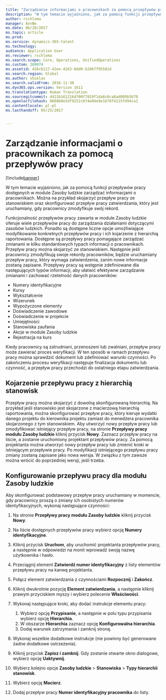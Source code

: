 ```yaml
---
title: "Zarządzanie informacjami o pracownikach za pomocą przepływów pracy"
description: "W tym temacie wyjaśniono, jak za pomocą funkcji przepływów pracy dostępnych w module Zasoby ludzkie zarządzać informacjami o pracownikach. Można na przykład skojarzyć przepływ pracy ze stanowiskiem oraz skonfigurować przepływ pracy zatwierdzania, który jest uruchamiany, gdy pracownicy zmodyfikuje swój rekord."
author: rschloma
manager: AnnBe
ms.date: 06/20/2017
ms.topic: article
ms.prod: 
ms.service: dynamics-365-talent
ms.technology: 
audience: Application User
ms.reviewer: rschloma
ms.search.scope: Core, Operations, UnifiedOperations
ms.custom: 269074
ms.assetid: 426c6127-42ee-4163-8dd0-b2867f95581d
ms.search.region: Global
ms.author: shielas
ms.search.validFrom: 2016-11-30
ms.dyn365.ops.version: Version 1611
ms.translationtype: Human Translation
ms.sourcegitcommit: d421b161216d700f7819f1da8c0ca8ad089b5670
ms.openlocfilehash: 806860e5df9252c074e04e9e1670f4215fd94ca2
ms.contentlocale: pl-pl
ms.lasthandoff: 05/25/2017


---
```


# <a name="use-workflows-to-manage-employee-information"></a>Zarządzanie informacjami o pracownikach za pomocą przepływów pracy

[!include[banner](includes/banner.md)]


W tym temacie wyjaśniono, jak za pomocą funkcji przepływów pracy dostępnych w module Zasoby ludzkie zarządzać informacjami o pracownikach. Można na przykład skojarzyć przepływ pracy ze stanowiskiem oraz skonfigurować przepływ pracy zatwierdzania, który jest uruchamiany, gdy pracownicy zmodyfikuje swój rekord.

Funkcjonalność przepływów pracy zawarta w module Zasoby ludzkie oferuje wiele przepływów pracy do zarządzania działaniami dotyczącymi zasobów ludzkich. Ponadto są dostępne liczne opcje umożliwiające modyfikowanie konkretnych przepływów pracy i ich kojarzenie z hierarchią raportowania. Dostępne są przepływy pracy pomagające zarządzać zmianami w kilku standardowych typach informacji o pracownikach. Przepływ pracy można skojarzyć ze stanowiskiem. Następnie jeśli pracownicy zmodyfikują swoje rekordy pracowników, będzie uruchamiany przepływ pracy, który wymaga zatwierdzenia, zanim nowe informacje zostaną zapisane. Przepływy pracy są wstępnie zdefiniowane dla następujących typów informacji, aby ułatwić efektywne zarządzanie zmianami i zachować rzetelność danych pracowników:

-   Numery identyfikacyjne
-   Kursy
-   Wykształcenie
-   Wizerunek
-   Wypożyczone elementy
-   Doświadczenie zawodowe
-   Doświadczenie w projekcie
-   Umiejętności
-   Stanowiska zaufania
-   Akcje w module Zasoby ludzkie
-   Rejestracja na kurs

Kiedy pracownicy są zatrudniani, przenoszeni lub zwalniani, przepływ pracy może zawierać proces weryfikacji. W ten sposób w ramach przepływu pracy można sprawdzić dokument lub zdefiniować warunki czynności. Po zakończeniu procesu weryfikacji następuje finalizacja dokumentu lub czynność, a przepływ pracy przechodzi do ostatniego etapu zatwierdzania.

## <a name="associate-a-workflow-with-a-position-hierarchy"></a>Kojarzenie przepływu pracy z hierarchią stanowisk
Przepływ pracy można skojarzyć z dowolną skonfigurowaną hierarchią. Na przykład jeśli stanowisko jest skojarzone z macierzową hierarchią raportowania, można skonfigurować przepływ pracy, który kieruje wydatki danego projektu do kierownika projektu zamiast do menedżera pracownika skojarzonego z tym stanowiskiem. Aby utworzyć nowy przepływ pracy lub zmodyfikować istniejący przepływ pracy, na stronie **Przepływy pracy modułu Zasoby ludzkie** kliknij przycisk **Nowy**. Zaznacz przepływ pracy na liście, a zostanie uruchomiony projektant przepływów pracy. Za pomocą projektanta można utworzyć nowy przepływ pracy lub zmienić kroki w istniejącym przepływie pracy. Po modyfikacji istniejącego przepływu pracy zmiany zostaną zapisane jako nowa wersja. W związku z tym zawsze można wrócić do poprzedniej wersji, jeśli trzeba.

## <a name="configure-a-human-resources-workflow"></a>Konfigurowanie przepływu pracy dla modułu Zasoby ludzkie
Aby skonfigurować podstawowy przepływ pracy uruchamiany w momencie, gdy pracownicy proszą o zmiany ich osobistych numerów identyfikacyjnych, wykonaj następujące czynności:

1.  Na stronie **Przepływy pracy modułu Zasoby ludzkie** kliknij przycisk **Nowy**.
2.  Na liście dostępnych przepływów pracy wybierz opcję **Numery identyfikacyjne**.
3.  Kliknij przycisk **Uruchom**, aby uruchomić projektanta przepływów pracy, a następnie w odpowiedzi na monit wprowadź swoją nazwę użytkownika i hasło.
4.  Przeciągnij element **Zatwierdź numer identyfikacyjny** z listy elementów przepływu pracy na kanwę projektanta.
5.  Połącz element zatwierdzania z czynnościami **Rozpocznij** i **Zakończ**.
6.  Kliknij dwukrotnie pozycję **Element zatwierdzania**, a następnie kliknij prawym przyciskiem myszy i wybierz polecenie **Właściwości**.
7.  Wykonaj następujące kroki, aby dodać instrukcje elementu pracy:
    1.  Wybierz opcję **Przypisanie**, a następnie w polu typu przypisania wybierz opcję **Hierarchia**.
    2.  W obszarze **Hierarchia** zaznacz opcję **Konfigurowalna hierarchia**.
    3.  Dodaj warunek zatrzymania i zamknij stronę.

8.  Wykonaj wszelkie dodatkowe instrukcje (nie powinny być generowane żadne dodatkowe ostrzeżenia).
9.  Kliknij przycisk **Zapisz i zamknij**. Gdy zostanie otwarte okno dialogowe, wybierz opcję **Uaktywnij**.
10. Wybierz kolejno opcje **Zasoby ludzkie** &gt; **Stanowiska** &gt; **Typy hierarchii stanowisk**.
11. Wybierz opcję **Macierz**.
12. Dodaj przepływ pracy **Numer identyfikacyjny pracownika** do listy.





